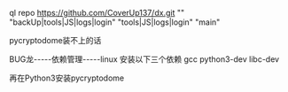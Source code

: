 ql repo https://github.com/CoverUp137/dx.git "" "backUp|tools|JS|logs|login"  "tools|JS|logs|login" "main"

pycryptodome装不上的话 

BUG龙-----依赖管理-----linux 安装以下三个依赖  gcc  python3-dev  libc-dev

再在Python3安装pycryptodome
